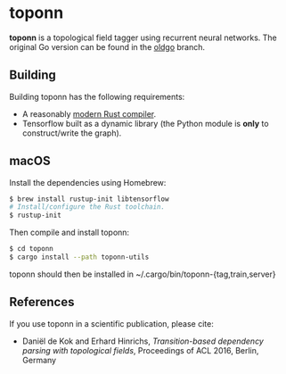 # toponn

**toponn** is a topological field tagger using recurrent neural networks.
The original Go version can be found in the
[oldgo](https://github.com/danieldk/toponn/tree/oldgo) branch.

## Building

Building toponn has the following requirements:

* A reasonably [modern Rust compiler](https://rustup.rs).
* Tensorflow built as a dynamic library (the Python module is **only** to construct/write the graph).

## macOS

Install the dependencies using Homebrew:

~~~bash
$ brew install rustup-init libtensorflow
# Install/configure the Rust toolchain.
$ rustup-init
~~~

Then compile and install toponn:

~~~bash
$ cd toponn
$ cargo install --path toponn-utils
~~~

toponn should then be installed in ~/.cargo/bin/toponn-{tag,train,server}

## References

If you use toponn in a scientific publication, please cite:

* Daniël de Kok and Erhard Hinrichs, *Transition-based dependency parsing with topological fields*, Proceedings of ACL 2016, Berlin, Germany
